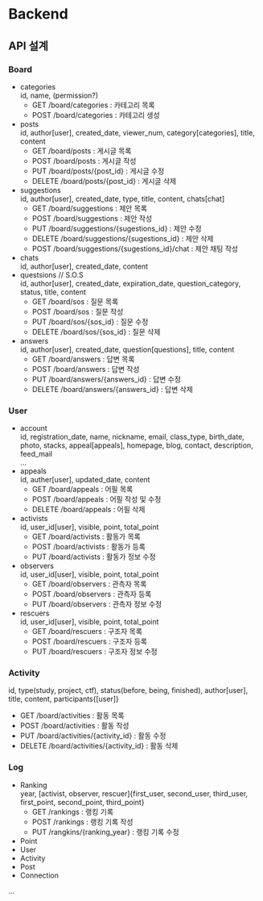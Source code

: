 # Backend

## API 설계

### Board

- categories  
  id, name, (permission?)
  - GET /board/categories : 카테고리 목록
  - POST /board/categories : 카테고리 생성
- posts  
  id, author[user], created_date, viewer_num, category[categories], title, content
  - GET /board/posts : 게시글 목록
  - POST /board/posts : 게시글 작성
  - PUT /board/posts/{post_id} : 게시글 수정
  - DELETE /board/posts/{post_id} : 게시글 삭제
- suggestions  
  id, author[user], created_date, type, title, content, chats[chat]
  - GET /board/suggestions : 제안 목록
  - POST /board/suggestions : 제안 작성
  - PUT /board/suggestions/{sugestions_id} : 제안 수정
  - DELETE /board/suggestions/{sugestions_id} : 제안 삭제
  - POST /board/suggestions/{sugestions_id}/chat : 제안 채팅 작성
- chats  
  id, author[user], created_date, content
- questsions // S.O.S  
  id, author[user], created_date, expiration_date, question_category, status, title, content
  - GET /board/sos : 질문 목록
  - POST /board/sos : 질문 작성
  - PUT /board/sos/{sos_id} : 질문 수정
  - DELETE /board/sos/{sos_id} : 질문 삭제
- answers  
  id, author[user], created_date, question[questions], title, content
  - GET /board/answers : 답변 목록
  - POST /board/answers : 답변 작성
  - PUT /board/answers/{answers_id} : 답변 수정
  - DELETE /board/answers/{answers_id} : 답변 삭제

### User

- account  
  id, registration_date, name, nickname, email, class_type, birth_date, photo, stacks, appeal[appeals], homepage, blog, contact, description, feed_mail  
  ...
- appeals  
  id, auther[user], updated_date, content
  - GET /board/appeals : 어필 목록
  - POST /board/appeals : 어필 작성 및 수정
  - DELETE /board/appeals : 어필 삭제
- activists  
  id, user_id[user], visible, point, total_point
  - GET /board/activists : 활동가 목록
  - POST /board/activists : 활동가 등록
  - PUT /board/activists : 활동가 정보 수정
- observers  
  id, user_id[user], visible, point, total_point
  - GET /board/observers : 관측자 목록
  - POST /board/observers : 관측자 등록
  - PUT /board/observers : 관측자 정보 수정
- rescuers  
  id, user_id[user], visible, point, total_point
  - GET /board/rescuers : 구조자 목록
  - POST /board/rescuers : 구조자 등록
  - PUT /board/rescuers : 구조자 정보 수정

### Activity

id, type(study, project, ctf), status(before, being, finished), author[user], title, content, participants{[user]}

- GET /board/activities : 활동 목록
- POST /board/activities : 활동 작성
- PUT /board/activities/{activity_id} : 활동 수정
- DELETE /board/activities/{activity_id} : 활동 삭제

### Log

- Ranking  
  year, [activist, observer, rescuer]{first_user, second_user, third_user, first_point, second_point, third_point}
  - GET /rankings : 랭킹 기록
  - POST /rankings : 랭킹 기록 작성
  - PUT /rangkins/{ranking_year} : 랭킹 기록 수정
- Point
- User
- Activity
- Post
- Connection

...
